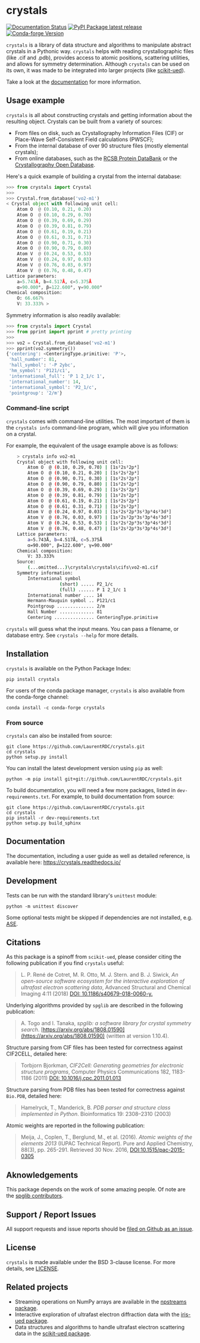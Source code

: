 crystals
========
[![Documentation Status](https://readthedocs.org/projects/crystals/badge/?version=master)](https://crystals.readthedocs.io/) [![PyPI Package latest release](https://img.shields.io/pypi/v/crystals.svg)](https://pypi.python.org/pypi/crystals) [![Conda-forge Version](https://img.shields.io/conda/vn/conda-forge/crystals.svg)](https://anaconda.org/conda-forge/crystals)

`crystals` is a library of data structure and algorithms to manipulate
abstract crystals in a Pythonic way. `crystals` helps with reading
crystallographic files (like .cif and .pdb), provides access to atomic
positions, scattering utilities, and allows for symmetry determination.
Although `crystals` can be used on its own, it was made to be integrated
into larger projects (like
[scikit-ued](https://github.com/LaurentRDC/scikit-ued)).

Take a look at the [documentation](https://crystals.readthedocs.io/) for
more information.

Usage example
-------------

`crystals` is all about constructing crystals and getting information
about the resulting object. Crystals can be built from a variety of
sources:

-   From files on disk, such as Crystallography Information Files (CIF)
    or Place-Wave Self-Consistent Field calculations (PWSCF);
-   From the internal database of over 90 structure files (mostly
    elemental crystals);
-   From online databases, such as the [RCSB Protein
    DataBank](http://www.rcsb.org/) or the [Crystallography Open
    Database](http://www.crystallography.net/cod/).

Here\'s a quick example of building a crystal from the internal
database:

```python
>>> from crystals import Crystal
>>>
>>> Crystal.from_database('vo2-m1')
< Crystal object with following unit cell:
    Atom O  @ (0.10, 0.21, 0.20)
    Atom O  @ (0.10, 0.29, 0.70)
    Atom O  @ (0.39, 0.69, 0.29)
    Atom O  @ (0.39, 0.81, 0.79)
    Atom O  @ (0.61, 0.19, 0.21)
    Atom O  @ (0.61, 0.31, 0.71)
    Atom O  @ (0.90, 0.71, 0.30)
    Atom O  @ (0.90, 0.79, 0.80)
    Atom V  @ (0.24, 0.53, 0.53)
    Atom V  @ (0.24, 0.97, 0.03)
    Atom V  @ (0.76, 0.03, 0.97)
    Atom V  @ (0.76, 0.48, 0.47)
Lattice parameters:
    a=5.743Å, b=4.517Å, c=5.375Å
    α=90.000°, β=122.600°, γ=90.000°
Chemical composition:
    O: 66.667%
    V: 33.333% >

```

Symmetry information is also readily available:

```python
>>> from crystals import Crystal
>>> from pprint import pprint # pretty printing
>>>
>>> vo2 = Crystal.from_database('vo2-m1')
>>> pprint(vo2.symmetry())
{'centering': <CenteringType.primitive: 'P'>,
 'hall_number': 81,
 'hall_symbol': '-P 2ybc',
 'hm_symbol': 'P121/c1',
 'international_full': 'P 1 2_1/c 1',
 'international_number': 14,
 'international_symbol': 'P2_1/c',
 'pointgroup': '2/m'}

```

### Command-line script

`crystals` comes with command-line utilities. The most important of them
is the `crystals info` command-line program, which will give you
information on a crystal.

For example, the equivalent of the usage example above is as follows:

```bash
    > crystals info vo2-m1
    Crystal object with following unit cell:
        Atom O  @ (0.10, 0.29, 0.70) | [1s²2s²2p⁴]
        Atom O  @ (0.10, 0.21, 0.20) | [1s²2s²2p⁴]
        Atom O  @ (0.90, 0.71, 0.30) | [1s²2s²2p⁴]
        Atom O  @ (0.90, 0.79, 0.80) | [1s²2s²2p⁴]
        Atom O  @ (0.39, 0.69, 0.29) | [1s²2s²2p⁴]
        Atom O  @ (0.39, 0.81, 0.79) | [1s²2s²2p⁴]
        Atom O  @ (0.61, 0.19, 0.21) | [1s²2s²2p⁴]
        Atom O  @ (0.61, 0.31, 0.71) | [1s²2s²2p⁴]
        Atom V  @ (0.24, 0.97, 0.03) | [1s²2s²2p⁶3s²3p⁶4s²3d³]
        Atom V  @ (0.76, 0.03, 0.97) | [1s²2s²2p⁶3s²3p⁶4s²3d³]
        Atom V  @ (0.24, 0.53, 0.53) | [1s²2s²2p⁶3s²3p⁶4s²3d³]
        Atom V  @ (0.76, 0.48, 0.47) | [1s²2s²2p⁶3s²3p⁶4s²3d³]
    Lattice parameters:
        a=5.743Å, b=4.517Å, c=5.375Å
        α=90.000°, β=122.600°, γ=90.000°
    Chemical composition:
        V: 33.333%
    Source:
        (...omitted...)\crystals\crystals\cifs\vo2-m1.cif
    Symmetry information:
        International symbol
                    (short) ..... P2_1/c
                    (full) ...... P 1 2_1/c 1
        International number .... 14
        Hermann-Mauguin symbol .. P121/c1
        Pointgroup .............. 2/m
        Hall Number ............. 81
        Centering ............... CenteringType.primitive
```

`crystals` will guess what the input means. You can pass a filename, or
database entry. See `crystals --help` for more details.

Installation
------------

`crystals` is available on the Python Package Index:

    pip install crystals

For users of the conda package manager, `crystals` is also available
from the conda-forge channel:

    conda install -c conda-forge crystals

### From source

`crystals` can also be installed from source:

    git clone https://github.com/LaurentRDC/crystals.git
    cd crystals
    python setup.py install

You can install the latest development version using `pip` as well:

    python -m pip install git+git://github.com/LaurentRDC/crystals.git

To build documentation, you will need a few more packages, listed in
`dev-requirements.txt`. For example, to build documentation from source:

    git clone https://github.com/LaurentRDC/crystals.git
    cd crystals
    pip install -r dev-requirements.txt
    python setup.py build_sphinx

Documentation
-------------

The documentation, including a user guide as well as detailed reference,
is available here: <https://crystals.readthedocs.io/>

Development
-----------

Tests can be run with the standard library\'s `unittest`
module:

    python -m unittest discover

Some optional tests might be skipped if dependencies are not installed,
e.g. [ASE](https://wiki.fysik.dtu.dk/ase/).

Citations
---------

As this package is a spinoff from `scikit-ued`, please consider citing
the following publication if you find `crystals` useful:

> L. P. René de Cotret, M. R. Otto, M. J. Stern. and B. J. Siwick, *An open-source software ecosystem for the interactive exploration of ultrafast electron scattering data*, Advanced Structural and Chemical Imaging 4:11 (2018) [DOI: 10.1186/s40679-018-0060-y.](https://ascimaging.springeropen.com/articles/10.1186/s40679-018-0060-y)

Underlying algorithms provided by `spglib` are described in the
following publication:

> A. Togo and I. Tanaka, *spglib: a software library for crystal symmetry search*. [https://arxiv.org/abs/1808.01590](https://arxiv.org/abs/1808.01590) (written at version 1.10.4).

Structure parsing from CIF files has been tested for correctness against
CIF2CELL, detailed here:

> Torbjorn Bjorkman, *CIF2Cell: Generating geometries for electronic structure programs*, Computer Physics Communications 182, 1183-1186 (2011) [DOI: 10.1016/j.cpc.2011.01.013](https://doi.org/10.1016/j.cpc.2011.01.013)

Structure parsing from PDB files has been tested for correctness against
`Bio.PDB`, detailed here:

> Hamelryck, T., Manderick, B. *PDB parser and structure class implemented in Python*. Bioinformatics 19: 2308–2310 (2003)

Atomic weights are reported in the following publication:

> Meija, J., Coplen, T., Berglund, M., et al. (2016). *Atomic weights of the elements 2013* (IUPAC Technical Report). Pure and Applied Chemistry, 88(3), pp. 265-291. Retrieved 30 Nov. 2016, [DOI:10.1515/pac-2015-0305](https://doi.org/10.1515/pac-2015-0305)

Aknowledgements
---------------

This package depends on the work of some amazing people. Of note are the
[spglib contributors](https://github.com/atztogo/spglib).

Support / Report Issues
-----------------------

All support requests and issue reports should be [filed on Github as an
issue](https://github.com/LaurentRDC/crystals/issues).

License
-------

`crystals` is made available under the BSD 3-clause license. For more
details, see [LICENSE](https://github.com/LaurentRDC/crystals/blob/master/LICENSE).

Related projects
----------------

-   Streaming operations on NumPy arrays are available in the [npstreams
    package](https://pypi.org/pypi/npstreams).
-   Interactive exploration of ultrafast electron diffraction data with
    the [iris-ued package](https://pypi.org/project/iris-ued/).
-   Data structures and algorithms to handle ultrafast electron
    scattering data in the [scikit-ued
    package](https://pypi.org/project/scikit-ued).
